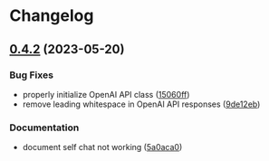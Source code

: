 # Changelog

## [0.4.2](https://github.com/cycneuramus/signal-aichat/compare/v0.4.1...v0.4.2) (2023-05-20)


### Bug Fixes

* properly initialize OpenAI API class ([15060ff](https://github.com/cycneuramus/signal-aichat/commit/15060ff5862e169fbb120b061a19b3ead9e331a1))
* remove leading whitespace in OpenAI API responses ([9de12eb](https://github.com/cycneuramus/signal-aichat/commit/9de12ebeb960772938db8c1ceca64cad3c2d2dca))


### Documentation

* document self chat not working ([5a0aca0](https://github.com/cycneuramus/signal-aichat/commit/5a0aca0194bd3df0259458d29cde360cb4e279a2))
